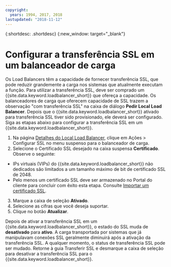```yaml
---
copyright:
  years: 1994, 2017, 2018
lastupdated: "2018-11-12"
---
```


{:shortdesc: .shortdesc}
{:new_window: target="_blank"}

# Configurar a transferência SSL em um balanceador de carga

Os Load Balancers têm a capacidade de fornecer transferência SSL, que pode
reduzir grandemente a carga nos sistemas que atualmente executam a função. Para utilizar
a transferência SSL, deve ser comprado um
{{site.data.keyword.loadbalancer_short}} que ofereça a capacidade. Os
balanceadores de carga que oferecem capacidade de SSL trazem a observação "com
transferência SSL" na caixa de diálogo **Pedir Local Load Balancer**. Depois
que o {{site.data.keyword.loadbalancer_short}} ativado para transferência SSL
tiver sido provisionado, ele deverá ser configurado. Siga as etapas abaixo para
configurar a transferência SSL em um {{site.data.keyword.loadbalancer_short}}.

1. Na página [Detalhes do Local Load
Balancer](view-all-load-balancers.html), clique em Ações > Configurar SSL no menu
suspenso para o balanceador de carga.
2. Selecione o Certificado SSL desejado na caixa suspensa
**Certificado**. Observe o seguinte:
  - IPs virtuais (VIPs) do {{site.data.keyword.loadbalancer_short}} não
dedicados são limitados a um tamanho máximo de bit de certificado SSL de 2048.
  - Pelo menos um certificado SSL deve ser armazenado no Portal do cliente para
concluir com êxito esta etapa. Consulte [Importar um certificado SSL](import-ssl-cert.html).
3. Marque a caixa de seleção **Ativado**.
4. Selecione as cifras que você deseja suportar.
5. Clique no botão **Atualizar**.

Depois de ativar a transferência SSL em um
{{site.data.keyword.loadbalancer_short}}, o estado do SSL muda de
**desativado** para **ativo**. A carga transportada
por sistemas que já manipulavam conexões SSL geralmente diminuirá após a ativação da
transferência SSL. A qualquer momento, o status de transferência SSL pode ser mudado. Retorne
à guia Transferir SSL e desmarque a caixa de seleção para desativar a
transferência SSL para o {{site.data.keyword.loadbalancer_short}}.
